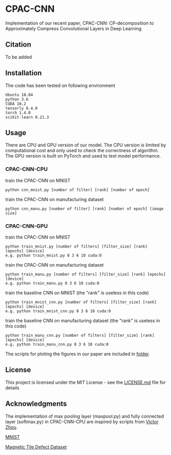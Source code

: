 # CPAC-CNN

Implementation of our recent paper, CPAC-CNN: CP-decomposition to Approximately Compress Convolutional Layers in Deep Learning

## Citation

To be added

## Installation

The code has been tested on following environment

```
Ubuntu 18.04
python 3.6
CUDA 10.2
tensorly 0.4.0
torch 1.4.0
scikit-learn 0.21.3
```
## Usage
There are CPU and GPU version of our model. The CPU version is limited by computational cost and only used to check the correctness of algorithm. The GPU version is built on PyTorch and used to test model performance.

### CPAC-CNN-CPU

train the CPAC-CNN on MNIST

```
python cnn_mnist.py [number of filter] [rank] [number of epoch]
```

train the CPAC-CNN on manufacturing dataset

```
python cnn_manu.py [number of filter] [rank] [number of epoch] [image size]
```

### CPAC-CNN-GPU

train the CPAC-CNN on MNIST

```
python train_mnist.py [number of filters] [filter_size] [rank] [epochs] [device]
e.g. python train_mnist.py 8 3 6 10 cuda:0
```

train the CPAC-CNN on manufacturing dataset

```
python train_manu.py [number of filters] [filter_size] [rank] [epochs] [device]
e.g. python train_manu.py 8 3 6 10 cuda:0
```

train the baseline CNN on MNIST (the "rank" is useless in this code)

```
python train_mnist_cnn.py [number of filters] [filter_size] [rank] [epochs] [device]
e.g. python train_mnist_cnn.py 8 3 6 10 cuda:0
```

train the baseline CNN on manufacturing dataset (the "rank" is useless in this code)

```
python train_manu_cnn.py [number of filters] [filter_size] [rank] [epochs] [device]
e.g. python train_manu_cnn.py 8 3 6 10 cuda:0
```

The scripts for ploting the figures in our paper are included in [folder](CPAC-CNN-GPU/result_viz/).

## License

This project is licensed under the MIT License - see the [LICENSE.md](LICENSE.md) file for details

## Acknowledgments

The implementation of max pooling layer (maxpool.py) and fully connected layer (softmax.py) in CPAC-CNN-CPU are inspired by scripts from [Victor Zhou](https://github.com/vzhou842/cnn-from-scratch).

[MNIST](http://yann.lecun.com/exdb/mnist/)

[Magnetic Tile Defect Dataset](https://github.com/abin24/Magnetic-tile-defect-datasets.)
